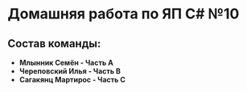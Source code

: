 # Домашняя работа по ЯП C# №10
## Состав команды:
* **Млынник Семён - Часть A**
* **Череповский Илья - Часть B**
* **Сагакянц Мартирос - Часть C**